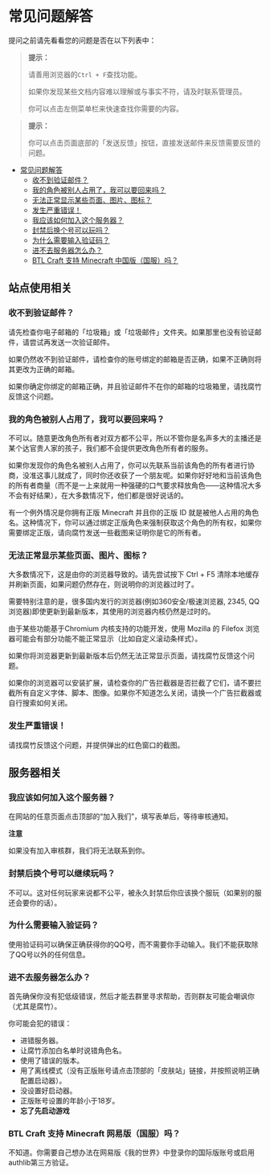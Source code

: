 <br><br>

# 常见问题解答

提问之前请先看看您的问题是否在以下列表中：

> **提示：**
> 
> 请善用浏览器的`Ctrl + F`查找功能。
> 
> 如果你发现某些文档内容难以理解或与事实不符，请及时联系管理员。
>
> 你可以点击左侧菜单栏来快速查找你需要的内容。

> **提示：**
> 
> 你可以点击页面底部的「发送反馈」按钮，直接发送邮件来反馈需要反馈的问题。

- [常见问题解答](#常见问题解答)
  - [收不到验证邮件？](#收不到验证邮件？)
  - [我的角色被别人占用了，我可以要回来吗？](#我的角色被别人占用了，我可以要回来吗？)
  - [无法正常显示某些页面、图片、图标？](#无法正常显示某些页面、图片、图标？)
  - [发生严重错误！](#发生严重错误！)
  - [我应该如何加入这个服务器？](#我应该如何加入这个服务器？)
  - [封禁后换个号可以玩吗？](#封禁后换个号可以玩吗？)
  - [为什么需要输入验证码？](#为什么需要输入验证码？)
  - [进不去服务器怎么办？](#进不去服务器怎么办？)
  - [BTL Craft 支持 Minecraft 中国版（国服）吗？](#BTL%20Craft%20支持%20Minecraft%20中国版（国服）吗)

## 站点使用相关



### 收不到验证邮件？

请先检查你电子邮箱的「垃圾箱」或「垃圾邮件」文件夹。如果那里也没有验证邮件，请尝试再发送一次验证邮件。

如果仍然收不到验证邮件，请检查你的账号绑定的邮箱是否正确，如果不正确则将其更改为正确的邮箱。

如果你确定你绑定的邮箱正确，并且验证邮件不在你的邮箱的垃圾箱里，请找腐竹反馈这个问题。



### 我的角色被别人占用了，我可以要回来吗？

不可以。随意更改角色所有者对双方都不公平，所以不管你是名声多大的主播还是某个达官贵人家的孩子，我们都不会提供更改角色所有者的服务。

如果你发现你的角色名被别人占用了，你可以先联系当前该角色的所有者进行协商，没准这事儿就成了，同时你还收获了一个朋友呢。如果你好好地和当前该角色的所有者商量（而不是一上来就用一种强硬的口气要求释放角色——这种情况大多不会有好结果），在大多数情况下，他们都是很好说话的。

有一个例外情况是你拥有正版 Minecraft 并且你的正版 ID 就是被他人占用的角色名。这种情况下，你可以通过绑定正版角色来强制获取这个角色的所有权，如果你需要绑定正版，请向腐竹发送一些截图来证明你是它的所有者。



### 无法正常显示某些页面、图片、图标？

大多数情况下，这是由你的浏览器导致的。请先尝试按下 Ctrl + F5 清除本地缓存并刷新页面，如果问题仍然存在，则说明你的浏览器过时了。

需要特别注意的是，很多国内发行的浏览器(例如360安全/极速浏览器, 2345, QQ浏览器)即使更新到最新版本，其使用的浏览器内核仍然是过时的。

由于某些功能基于Chromium 内核支持的功能开发，使用 Mozilla 的 Filefox 浏览器可能会有部分功能不能正常显示（比如自定义滚动条样式）。

如果你将浏览器更新到最新版本后仍然无法正常显示页面，请找腐竹反馈这个问题。

如果你的浏览器可以安装扩展，请检查你的广告拦截器是否拦截了它们，请不要拦截所有自定义字体、脚本、图像。如果你不知道怎么关闭，请换一个广告拦截器或自行搜索如何关闭。

### 发生严重错误！

请找腐竹反馈这个问题，并提供弹出的红色窗口的截图。

## 服务器相关

### 我应该如何加入这个服务器？

在网站的任意页面点击顶部的“加入我们”，填写表单后，等待审核通知。

<div class="yellow-box">
<strong>注意</strong>
<p>如果没有加入审核群，我们将无法联系到你。</p>
</div>

### 封禁后换个号可以继续玩吗？

不可以。这对任何玩家来说都不公平，被永久封禁后你应该换个服玩（如果别的服还会要你的话）。

### 为什么需要输入验证码？

使用验证码可以确保正确获得你的QQ号，而不需要你手动输入。我们不能获取除了QQ号以外的任何信息。

### 进不去服务器怎么办？

首先确保你没有犯低级错误，然后才能去群里寻求帮助，否则群友可能会嘲讽你（尤其是腐竹）。

你可能会犯的错误：
- 进错服务器。
- 让腐竹添加白名单时说错角色名。
- 使用了错误的版本。
- 用了离线模式（没有正版账号请点击顶部的「皮肤站」链接，并按照说明正确配置启动器）。
- 没设置好启动器。
- 正版账号设置的年龄小于18岁。
- **忘了先启动游戏**

### BTL Craft 支持 Minecraft 网易版（国服）吗？

不知道。你需要自己想办法在网易版《我的世界》中登录你的国际版账号或启用authlib第三方验证。
